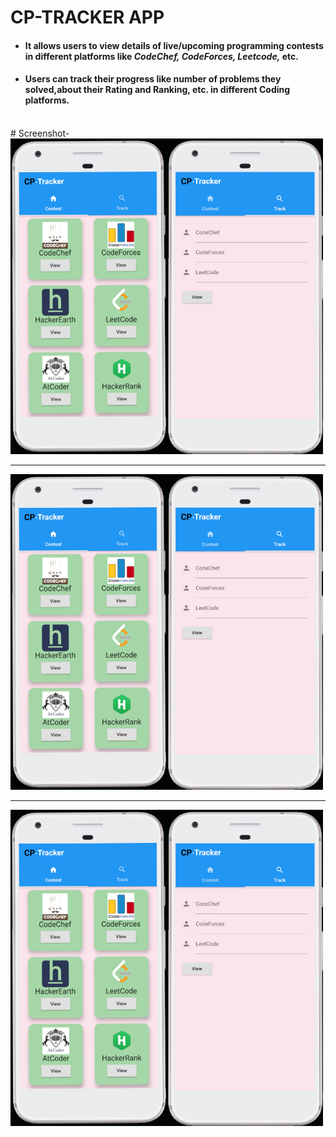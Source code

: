 # CP-TRACKER APP

<ul>
    <li>
        <h4>It allows users to view details of live/upcoming programming contests in different platforms like
        <i>CodeChef, CodeForces, Leetcode,</i> etc.</h4>
    </li>
    <li>
        <h4>Users can track their progress like number of problems they solved,about their Rating and Ranking, etc. in
        different Coding platforms.</h4>
    </li>
</ul>
<br>
# Screenshot- 
<img src="/screenshots/1.jpg" width="500">
<br><hr>
<img src="/screenshots/1.jpg" width="500">
<br><hr>
<img src="/screenshots/1.jpg" width="500">
